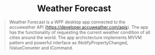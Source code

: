 <h1 align="center"> Weather Forecast </h1>

>Weather Forecast is a WPF desktop app connected to the accuweather API (https://developer.accuweather.com/apis). 
>The app has the functionality of requesting the current weather condition of all cities around the world.
>The app archictecture implements MVVM pattern and powerful interface as INotifyPropertyChanged, IValueConveter and ICommand.
